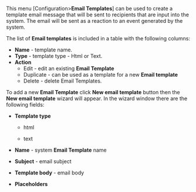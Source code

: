 This menu [Configuration>**Email Templates**]  can be used to create a template email message that will be sent to recipients that are input into the system. The email will be sent as a reaction to an event generated by the system.

The list of **Email templates** is included in a table with the following columns:

- **Name** - template name.
- **Type** - template type - Html or Text.
- **Action**
  - Edit - edit an existing **Email Template**
  - Duplicate - can be used as a template for a new **Email template**
  - Delete - delete  Email Templates.



To add a new **Email Template** click **New email template** button then the **New email template** wizard will appear. In the wizard window there are the following fields:

- **Template type**
  - html

  - text

- **Name** - system **Email Template** name

- **Subject** - email subject

- **Template body** - email body

- **Placeholders**
